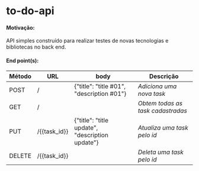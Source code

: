 # to-do-api

#### Motivação:

API simples construído para realizar testes de novas tecnologias e bibliotecas no back end.

#### End point(s):

| Método | URL          | body                                            | Descrição                         |
| ------ | ------------ | ----------------------------------------------- | --------------------------------- |
| POST   | /            | {"title": "title #01", "description #01"}       | *Adiciona uma nova task*          |
| GET    | /            |                                                 | *Obtem todas as task cadastradas* |
| PUT    | /{{task_id}} | {"title": "title update", "description update"} | *Atualiza uma task pelo id*       |
| DELETE | /{{task_id}} |                                                 | *Deleta uma task pelo id*         |

